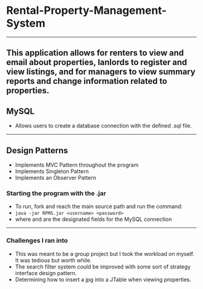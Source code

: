 # Rental-Property-Management-System
---
This application allows for renters to view and email about properties, lanlords to register and view listings, and for managers to view summary reports and change information related to properties.
---
## MySQL
- Allows users to create a database connection with the defined .sql file.
---
## Design Patterns
- Implements MVC Pattern throughout the program
- Implements Singleton Pattern 
- Implements an Observer Pattern
### Starting the program with the .jar
- To run, fork and reach the main source path and run the command:
- `java -jar RPMS.jar <username> <password>`
- where <username> and <password> are the designated fields for the MySQL connection
---
### Challenges I ran into
- This was meant to be a group project but I took the workload on myself. It was tedious but worth while.
- The search filter system could be improved with some sort of strategy interface design pattern.
- Determining how to insert a jpg into a JTable when viewing properties.

